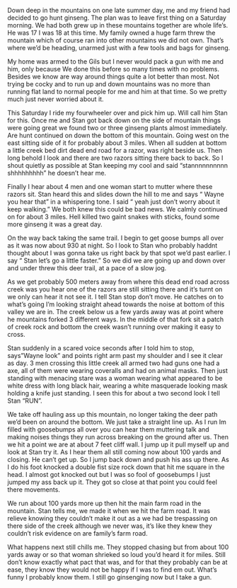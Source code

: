   Down deep in the mountains on one late summer day, me and my friend had decided to go hunt ginseng. The plan was to leave first thing on a Saturday morning. We had both grew up in these mountains together are whole life’s. He was 17 I was 18 at this time. My family owned a huge farm threw the mountain which of course ran into other mountains we did not own. That’s where we’d be heading, unarmed just with a few tools and bags for ginseng. 

   My home was armed to the Gils but I never would pack a gun with me and him, only because We done this before so many times with no problems. Besides we know are way around things quite a lot better than most. Not trying be cocky and to run up and down mountains was no more than running flat land to normal people for me and him at that time. So we pretty much just never worried about it. 

   This Saturday I ride my fourwheeler over and pick him up. Will call him Stan for this. Once me and Stan got back down on the side of mountain things were going great we found two or three ginseng plants almost immediately. Are hunt continued on down the bottom of this mountain. Going west on the east sitting side of it for probably about 3 miles. When all sudden at bottom a little creek bed dirt dead end road for a razor, was right beside us. Then long behold I look and there are two razors sitting there back to back. So I shout quietly as possible at Stan keeping my cool and said “stannnnnnnnnn shhhhhhhhh” he doesn’t hear me. 
   
   Finally I hear about 4 men and one woman start to mutter where these razors sit. Stan heard this and slides down the hill to me and says “ Wayne you hear that” in a whispering tone. I said “ yeah just don’t worry about it keep walking.” We both knew this could be bad news. We calmly continued on for about 3 miles. Hell killed two gaint snakes with sticks, found some more ginseng it was a great day. 
   

   On the way back taking the same trail. I begin to get goose bumps all over as it was now about 930 at night. So I look to Stan who probably haddnt thought about I was gonna take us right back by that spot we’d past earlier. I say “ Stan let’s go a little faster.” So we did we are going up and down over and under threw this deer trail, at a pace of a slow jog. 

   As we get probably 500 meters away from where this dead end road across creek was you hear one of the razors are still sitting there and it’s turnt on we only can hear it not see it. I tell Stan stop don’t move. He catches on to what’s going I’m looking straight ahead towards the noise at bottom of this valley we are in. The creek below us a few yards away was at point where he mountains forked 3 different ways. In the middle of that fork sit a patch of creek rock and bottom the creek wasn’t running over making it easy to cross. 

   Stan suddenly in a scared voice seconds after I told him to stop, says”Wayne look” and points right arm past my shoulder and I see it clear as day. 3 men crossing this little creek all armed two had guns one had a axe, all of them were wearing coveralls and had on animal masks. Then just standing with menacing stare was a woman wearing what appeared to be white dress with long black hair, wearing a white masquerade looking mask holding a knife just standing. I seen this for about a two second look I tell Stan “RUN”. 


   We take off hauling ass up this mountain, no longer taking the deer path we’d been on around the bottom. We just take a straight line up. As I run Im filled with goosebumps all over you can hear them muttering talk and making noises things they run across breaking on the ground after us. Then we hit a point we are at about 7 feet cliff wall. I jump up it pull myself up and look at Stan try it. As I hear them all still coming now about 100 yards and closing. He can’t get up. So I jump back down and push his ass up there. As I do his foot knocked a double fist size rock down that hit me square in the head. I almost got knocked out but I was so fool of goosebumps I just jumped my ass back up it. They got so close at that point you could feel there movements. 

   We run about 100 yards more up then hit the main farm road in the mountain. Stan tells me, we made it when we hit the farm road. It was relieve knowing they couldn’t make it out as a we had be trespassing on there side of the creek although we never was, it’s like they knew they couldn’t risk evidence on are family’s farm road. 
   

   What happens next still chills me. They stopped chasing but from about 100 yards away or so that woman shrieked so loud you’d heard it for miles. Still don’t know exactly what pact that was, and for that they probably can be at ease, they know they would not be happy if I was to find em out. What’s funny I probably know them. I still go ginsenging now but I take a gun.